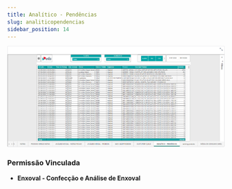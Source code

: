 ```yaml
---
title: Analítico - Pendências
slug: analiticopendencias
sidebar_position: 14
---
```


![Alt text](image-14.png)





### Permissão Vinculada

- **Enxoval - Confecção e Análise de Enxoval**